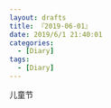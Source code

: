 ```yaml
---
layout: drafts
title: 『2019-06-01』
date: 2019/6/1 21:40:01
categories:
  - [Diary]
tags:
  - [Diary]
---
```


儿童节
